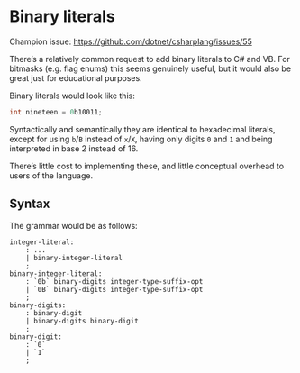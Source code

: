 # Binary literals

Champion issue: <https://github.com/dotnet/csharplang/issues/55>

There’s a relatively common request to add binary literals to C# and VB. For bitmasks (e.g. flag enums) this seems genuinely useful, but it would also be great just for educational purposes.

Binary literals would look like this:

```csharp
int nineteen = 0b10011;
```

Syntactically and semantically they are identical to hexadecimal literals, except for using `b`/`B` instead of `x`/`X`, having only digits `0` and `1` and being interpreted in base 2 instead of 16.

There’s little cost to implementing these, and little conceptual overhead to users of the language.

## Syntax

The grammar would be as follows:

```antlr
integer-literal:
    : ...
    | binary-integer-literal
    ;
binary-integer-literal:
    : `0b` binary-digits integer-type-suffix-opt
    | `0B` binary-digits integer-type-suffix-opt
    ;
binary-digits:
    : binary-digit
    | binary-digits binary-digit
    ;
binary-digit:
    : `0`
    | `1`
    ;
```
